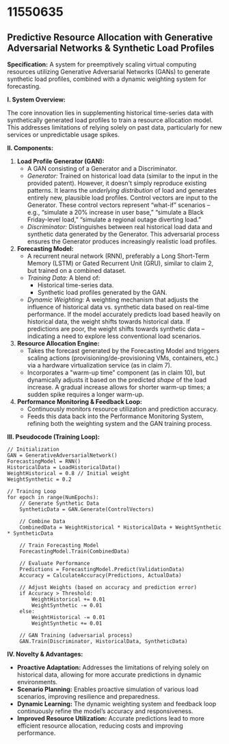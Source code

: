 # 11550635

## Predictive Resource Allocation with Generative Adversarial Networks & Synthetic Load Profiles

**Specification:** A system for preemptively scaling virtual computing resources utilizing Generative Adversarial Networks (GANs) to generate synthetic load profiles, combined with a dynamic weighting system for forecasting.

**I. System Overview:**

The core innovation lies in supplementing historical time-series data with synthetically generated load profiles to train a resource allocation model. This addresses limitations of relying solely on past data, particularly for new services or unpredictable usage spikes.

**II. Components:**

1.  **Load Profile Generator (GAN):**
    *   A GAN consisting of a Generator and a Discriminator.
    *   *Generator:* Trained on historical load data (similar to the input in the provided patent).  However, it doesn't simply reproduce existing patterns. It learns the *underlying distribution* of load and generates entirely new, plausible load profiles.  Control vectors are input to the Generator. These control vectors represent “what-if” scenarios – e.g., “simulate a 20% increase in user base,” “simulate a Black Friday-level load,” “simulate a regional outage diverting load.”
    *   *Discriminator:* Distinguishes between real historical load data and synthetic data generated by the Generator.  This adversarial process ensures the Generator produces increasingly realistic load profiles.
2.  **Forecasting Model:**
    *   A recurrent neural network (RNN), preferably a Long Short-Term Memory (LSTM) or Gated Recurrent Unit (GRU), similar to claim 2, but trained on a combined dataset.
    *   *Training Data:* A blend of:
        *   Historical time-series data.
        *   Synthetic load profiles generated by the GAN.
    *   *Dynamic Weighting:* A weighting mechanism that adjusts the influence of historical data vs. synthetic data based on real-time performance. If the model accurately predicts load based heavily on historical data, the weight shifts towards historical data. If predictions are poor, the weight shifts towards synthetic data – indicating a need to explore less conventional load scenarios.
3.  **Resource Allocation Engine:**
    *   Takes the forecast generated by the Forecasting Model and triggers scaling actions (provisioning/de-provisioning VMs, containers, etc.) via a hardware virtualization service (as in claim 7).
    *   Incorporates a "warm-up time" component (as in claim 10), but dynamically adjusts it based on the predicted *shape* of the load increase.  A gradual increase allows for shorter warm-up times; a sudden spike requires a longer warm-up.
4.  **Performance Monitoring & Feedback Loop:**
    *   Continuously monitors resource utilization and prediction accuracy.
    *   Feeds this data back into the Performance Monitoring System, refining both the weighting system and the GAN training process.

**III. Pseudocode (Training Loop):**

```pseudocode
// Initialization
GAN = GenerativeAdversarialNetwork()
ForecastingModel = RNN()
HistoricalData = LoadHistoricalData()
WeightHistorical = 0.8 // Initial weight
WeightSynthetic = 0.2

// Training Loop
for epoch in range(NumEpochs):
    // Generate Synthetic Data
    SyntheticData = GAN.Generate(ControlVectors)

    // Combine Data
    CombinedData = WeightHistorical * HistoricalData + WeightSynthetic * SyntheticData

    // Train Forecasting Model
    ForecastingModel.Train(CombinedData)

    // Evaluate Performance
    Predictions = ForecastingModel.Predict(ValidationData)
    Accuracy = CalculateAccuracy(Predictions, ActualData)

    // Adjust Weights (based on accuracy and prediction error)
    if Accuracy > Threshold:
        WeightHistorical += 0.01
        WeightSynthetic -= 0.01
    else:
        WeightHistorical -= 0.01
        WeightSynthetic += 0.01

    // GAN Training (adversarial process)
    GAN.Train(Discriminator, HistoricalData, SyntheticData)
```

**IV. Novelty & Advantages:**

*   **Proactive Adaptation:** Addresses the limitations of relying solely on historical data, allowing for more accurate predictions in dynamic environments.
*   **Scenario Planning:** Enables proactive simulation of various load scenarios, improving resilience and preparedness.
*   **Dynamic Learning:** The dynamic weighting system and feedback loop continuously refine the model’s accuracy and responsiveness.
*   **Improved Resource Utilization:** Accurate predictions lead to more efficient resource allocation, reducing costs and improving performance.